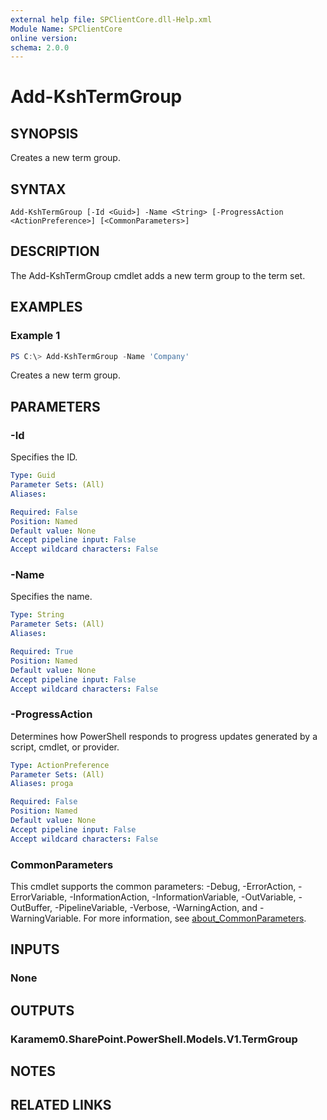 ```yaml
---
external help file: SPClientCore.dll-Help.xml
Module Name: SPClientCore
online version:
schema: 2.0.0
---
```


# Add-KshTermGroup

## SYNOPSIS
Creates a new term group.

## SYNTAX

```
Add-KshTermGroup [-Id <Guid>] -Name <String> [-ProgressAction <ActionPreference>] [<CommonParameters>]
```

## DESCRIPTION
The Add-KshTermGroup cmdlet adds a new term group to the term set.

## EXAMPLES

### Example 1
```powershell
PS C:\> Add-KshTermGroup -Name 'Company'
```

Creates a new term group.

## PARAMETERS

### -Id
Specifies the ID.

```yaml
Type: Guid
Parameter Sets: (All)
Aliases:

Required: False
Position: Named
Default value: None
Accept pipeline input: False
Accept wildcard characters: False
```

### -Name
Specifies the name.

```yaml
Type: String
Parameter Sets: (All)
Aliases:

Required: True
Position: Named
Default value: None
Accept pipeline input: False
Accept wildcard characters: False
```

### -ProgressAction
Determines how PowerShell responds to progress updates generated by a script, cmdlet, or provider.

```yaml
Type: ActionPreference
Parameter Sets: (All)
Aliases: proga

Required: False
Position: Named
Default value: None
Accept pipeline input: False
Accept wildcard characters: False
```

### CommonParameters
This cmdlet supports the common parameters: -Debug, -ErrorAction, -ErrorVariable, -InformationAction, -InformationVariable, -OutVariable, -OutBuffer, -PipelineVariable, -Verbose, -WarningAction, and -WarningVariable. For more information, see [about_CommonParameters](http://go.microsoft.com/fwlink/?LinkID=113216).

## INPUTS

### None

## OUTPUTS

### Karamem0.SharePoint.PowerShell.Models.V1.TermGroup

## NOTES

## RELATED LINKS

